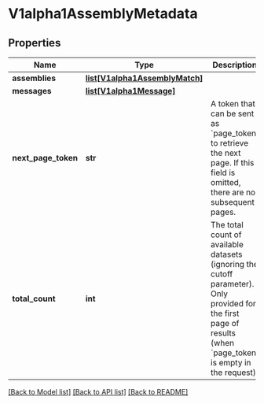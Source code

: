 # V1alpha1AssemblyMetadata

## Properties
Name | Type | Description | Notes
------------ | ------------- | ------------- | -------------
**assemblies** | [**list[V1alpha1AssemblyMatch]**](V1alpha1AssemblyMatch.md) |  | [optional] 
**messages** | [**list[V1alpha1Message]**](V1alpha1Message.md) |  | [optional] 
**next_page_token** | **str** | A token that can be sent as &#x60;page_token&#x60; to retrieve the next page. If this field is omitted, there are no subsequent pages. | [optional] 
**total_count** | **int** | The total count of available datasets (ignoring the cutoff parameter). Only provided for the first page of results (when &#x60;page_token&#x60; is empty in the request). | [optional] 

[[Back to Model list]](../README.md#documentation-for-models) [[Back to API list]](../README.md#documentation-for-api-endpoints) [[Back to README]](../README.md)


